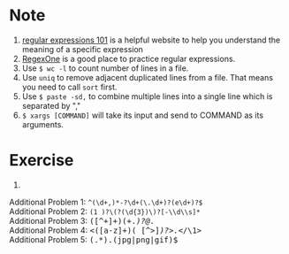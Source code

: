 # Note
1. [regular expressions 101](https://regex101.com/) is a helpful website to help you understand the meaning of a specific expression  
2. [RegexOne](https://regexone.com) is a good place to practice regular expressions.  
3. Use `$ wc -l` to count number of lines in a file.
4. Use `uniq` to remove adjacent duplicated lines from a file. That means you need to call `sort` first.
5. Use `$ paste -sd,` to combine multiple lines into a single line which is separated by ","
6. `$ xargs [COMMAND]` will take its input and send to COMMAND as its arguments.

# Exercise
1. 
Additional Problem 1: <kbd>`^(\d+,)*-?\d+(\.\d+)?(e\d+)?$`</kbd>  
Additional Problem 2: <kbd>`(1 )?\(?(\d{3})\)?[-\\d\\s]*`</kbd>  
Additional Problem 3: <kbd>([^\+]+)(\+.*)?@.*</kbd>  
Additional Problem 4: <kbd><([a-z]+)( [^>]*)?>.*</\1></kbd>  
Additional Problem 5: <kbd>(.*)\.(jpg|png|gif)$</kbd>  